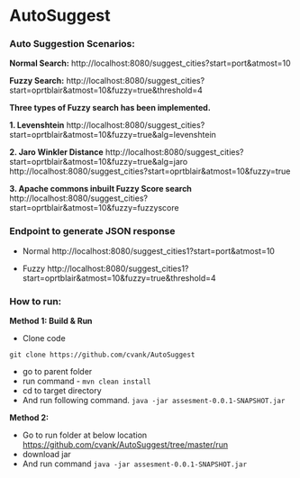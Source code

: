 # AutoSuggest

### Auto Suggestion Scenarios:
**Normal Search:**
http://localhost:8080/suggest_cities?start=port&atmost=10

**Fuzzy Search:**
http://localhost:8080/suggest_cities?start=oprtblair&atmost=10&fuzzy=true&threshold=4

**Three types of Fuzzy search has been implemented.**

**1. Levenshtein**
http://localhost:8080/suggest_cities?start=oprtblair&atmost=10&fuzzy=true&alg=levenshtein

**2. Jaro Winkler Distance**
http://localhost:8080/suggest_cities?start=oprtblair&atmost=10&fuzzy=true&alg=jaro
http://localhost:8080/suggest_cities?start=oprtblair&atmost=10&fuzzy=true

**3. Apache commons inbuilt Fuzzy Score search**
http://localhost:8080/suggest_cities?start=oprtblair&atmost=10&fuzzy=fuzzyscore


### Endpoint to generate JSON response
* Normal
http://localhost:8080/suggest_cities1?start=port&atmost=10

* Fuzzy
http://localhost:8080/suggest_cities1?start=oprtblair&atmost=10&fuzzy=true&threshold=4


### How to run:

**Method 1: Build & Run**
* Clone code 
```
git clone https://github.com/cvank/AutoSuggest
```
* go to parent folder
* run command - ```mvn clean install```
* cd to target directory
* And run following command.
```java -jar assesment-0.0.1-SNAPSHOT.jar```

**Method 2:**
* Go to run folder at below location
https://github.com/cvank/AutoSuggest/tree/master/run
* download jar
* And run command
```java -jar assesment-0.0.1-SNAPSHOT.jar```
